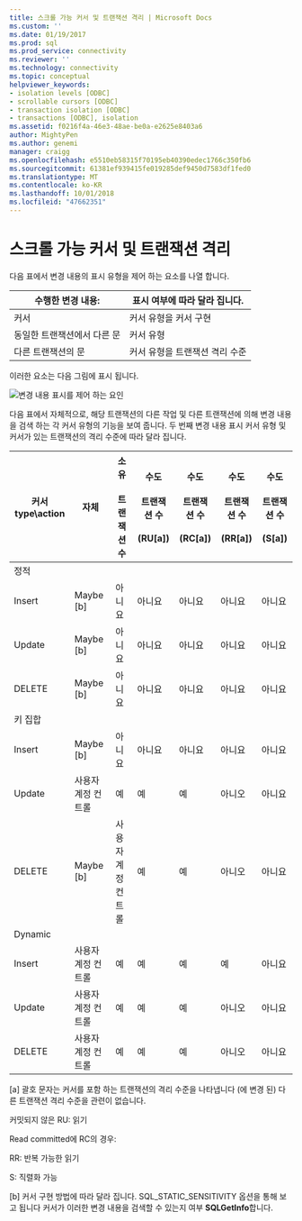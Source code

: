 ```yaml
---
title: 스크롤 가능 커서 및 트랜잭션 격리 | Microsoft Docs
ms.custom: ''
ms.date: 01/19/2017
ms.prod: sql
ms.prod_service: connectivity
ms.reviewer: ''
ms.technology: connectivity
ms.topic: conceptual
helpviewer_keywords:
- isolation levels [ODBC]
- scrollable cursors [ODBC]
- transaction isolation [ODBC]
- transactions [ODBC], isolation
ms.assetid: f0216f4a-46e3-48ae-be0a-e2625e8403a6
author: MightyPen
ms.author: genemi
manager: craigg
ms.openlocfilehash: e5510eb58315f70195eb40390edec1766c350fb6
ms.sourcegitcommit: 61381ef939415fe019285def9450d7583df1fed0
ms.translationtype: MT
ms.contentlocale: ko-KR
ms.lasthandoff: 10/01/2018
ms.locfileid: "47662351"
---
```

# <a name="scrollable-cursors-and-transaction-isolation"></a>스크롤 가능 커서 및 트랜잭션 격리
다음 표에서 변경 내용의 표시 유형을 제어 하는 요소를 나열 합니다.  
  
|수행한 변경 내용:|표시 여부에 따라 달라 집니다.|  
|----------------------|----------------------------|  
|커서|커서 유형을 커서 구현|  
|동일한 트랜잭션에서 다른 문|커서 유형|  
|다른 트랜잭션의 문|커서 유형을 트랜잭션 격리 수준|  
  
 이러한 요소는 다음 그림에 표시 됩니다.  
  
 ![변경 내용 표시를 제어 하는 요인](../../../odbc/reference/develop-app/media/pr23.gif "pr23")  
  
 다음 표에서 자체적으로, 해당 트랜잭션의 다른 작업 및 다른 트랜잭션에 의해 변경 내용을 검색 하는 각 커서 유형의 기능을 보여 줍니다. 두 번째 변경 내용 표시 커서 유형 및 커서가 있는 트랜잭션의 격리 수준에 따라 달라 집니다.  
  
|커서 type\action|자체|소유<br /><br /> 트랜잭션 수|수도<br /><br /> 트랜잭션 수<br /><br /> (RU[a])|수도<br /><br /> 트랜잭션 수<br /><br /> (RC[a])|수도<br /><br /> 트랜잭션 수<br /><br /> (RR[a])|수도<br /><br /> 트랜잭션 수<br /><br /> (S[a])|  
|-------------------------|----------|-----------------|----------------------------------|----------------------------------|----------------------------------|---------------------------------|  
|정적|||||||  
|Insert|Maybe [b]|아니요|아니요|아니요|아니요|아니요|  
|Update|Maybe [b]|아니요|아니요|아니요|아니요|아니요|  
|DELETE|Maybe [b]|아니요|아니요|아니요|아니요|아니요|  
|키 집합|||||||  
|Insert|Maybe [b]|아니요|아니요|아니요|아니요|아니요|  
|Update|사용자 계정 컨트롤|예|예|예|아니오|아니요|  
|DELETE|Maybe [b]|사용자 계정 컨트롤|예|예|아니오|아니요|  
|Dynamic|||||||  
|Insert|사용자 계정 컨트롤|예|예|예|예|아니요|  
|Update|사용자 계정 컨트롤|예|예|예|아니오|아니요|  
|DELETE|사용자 계정 컨트롤|예|예|예|아니오|아니요|  
  
 [a] 괄호 문자는 커서를 포함 하는 트랜잭션의 격리 수준을 나타냅니다 (에 변경 된) 다른 트랜잭션 격리 수준을 관련이 없습니다.  
  
 커밋되지 않은 RU: 읽기  
  
 Read committed에 RC의 경우:  
  
 RR: 반복 가능한 읽기  
  
 S: 직렬화 가능  
  
 [b] 커서 구현 방법에 따라 달라 집니다. SQL_STATIC_SENSITIVITY 옵션을 통해 보고 됩니다 커서가 이러한 변경 내용을 검색할 수 있는지 여부 **SQLGetInfo**합니다.
